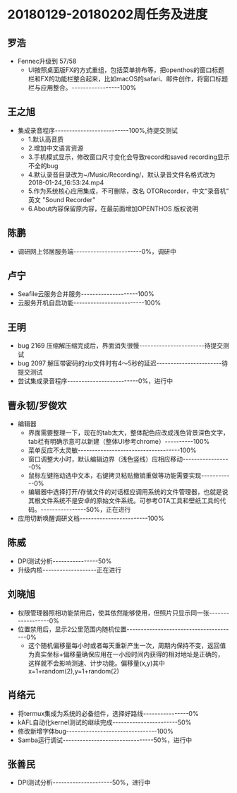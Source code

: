 # 20180129-20180202周任务及进度

## 罗浩
- Fennec升级到 57/58
   - UI按照桌面版FX的方式重组，包括菜单排布等，把openthos的窗口标题栏和FX的功能栏整合起来，比如macOS的safari、邮件创作，将窗口标题栏与应用整合。-----------------100%

## 王之旭
- 集成录音程序--------------------------100%,待提交测试
   - 1.默认高音质
   - 2.增加中文语言资源
   - 3.手机模式显示，修改窗口尺寸变化会导致record和saved recording显示不全的bug
   - 4.默认录音目录改为~/Music/Recording/，默认录音文件名格式改为 2018-01-24_16:53:24.mp4
   - 5.作为系统核心应用集成，不可删除，改名 OTORecorder，中文“录音机“ 英文 "Sound Recorder"
   - 6.About内容保留原内容，在最前面增加OPENTHOS 版权说明

## 陈鹏
- 调研网上邻居服务端------------------------0%，调研中

## 卢宁
- Seafile云服务合并服务--------------------100%
- 云服务开机自启功能-------------------------100%

## 王明
- bug 2169 压缩解压缩完成后，界面消失很慢-----------------------待提交测试
- bug 2097 解压带密码的zip文件时有4～5秒的延迟-----------------------待提交测试
- 尝试集成录音程序-------------------------0%，进行中

## 曹永韧/罗俊欢
- 编辑器
   - 界面需要整理一下，现在的tab太大，整体配色应改成浅色背景深色文字，tab栏有明确示意可以新建（整体UI参考chrome）----------100%
   - 菜单反应不太灵敏------------------------------------100%
   - 窗口调整大小时，默认编辑边界（浅色竖线）应相应移动-----------------0%
   - 鼠标左键拖动选中文本，右键拷贝粘贴撤销重做等功能需要实现------------0%
   - 编辑器中选择打开/存储文件的对话框应调用系统的文件管理器，也就是说其根文件系统不是安卓的原始文件系统。可参考OTA工具和壁纸工具的代码。----------------50%，正在进行
- 应用切断唤醒调研文档------------------------100%

## 陈威
- DPI测试分析----------------50%
- 升级内核-------------------正在进行

## 刘晓旭
- 权限管理器照相功能禁用后，使其依然能够使用，但照片只显示同一张------------------0%
- 位置禁用后，显示2公里范围内随机位置---------------------------------------0%
   - 这个随机偏移量每小时或者每天重新产生一次，周期内保持不变，返回值为真实坐标+偏移量确保应用在一小段时间内获得的相对地址是正确的，这样就不会影响测速、计步功能。偏移量(x,y)其中 x=1+random(2),y=1+random(2)

## 肖络元
- 将termux集成为系统的必备组件，选择好路线----------------0%
- kAFL自动化kernel测试的继续完成-----------------------50%
- 修改新增字体bug--------------------------------100%
- Samba运行调试--------------------------------50%，进行中

## 张善民
- DPI测试分析---------------------50%，进行中
